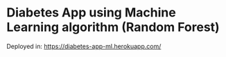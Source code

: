 # Diabetes App using Machine Learning algorithm (Random Forest)
Deployed in: https://diabetes-app-ml.herokuapp.com/
